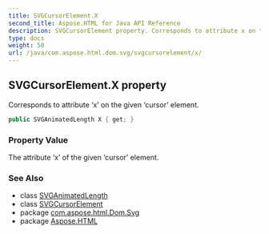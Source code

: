 ```yaml
---
title: SVGCursorElement.X
second_title: Aspose.HTML for Java API Reference
description: SVGCursorElement property. Corresponds to attribute x on the given cursor element
type: docs
weight: 50
url: /java/com.aspose.html.dom.svg/svgcursorelement/x/
---
```

## SVGCursorElement.X property

Corresponds to attribute ‘x’ on the given ‘cursor’ element.

```java
public SVGAnimatedLength X { get; }
```

### Property Value

The attribute ‘x’ of the given ‘cursor’ element.

### See Also

* class [SVGAnimatedLength](../../../com.aspose.html.dom.svg.datatypes/svganimatedlength/)
* class [SVGCursorElement](../)
* package [com.aspose.html.Dom.Svg](../../svgcursorelement/)
* package [Aspose.HTML](../../../)
